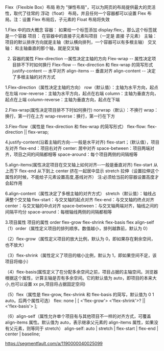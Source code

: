 Flex（Flexible Box）布局 称为 "弹性布局"，可以为网页的布局提供最大的灵活性，取代了往常的 浮动（float） 布局，并且任何一个容器都可以设置 Flex 布局。注：设置 Flex 布局后，子元素的 Float 布局将失效

1.Flex 中的四大概念
  容器： 如果给一个标签添加 display:flex;，那么这个标签就是一个容器
  项目： 在容器中的直接子元素叫项目（一定是 直接 子元素）
  主轴： 项目的默认排序方向就是主轴（默认横向排列，一个容器可以有多根主轴）
  交叉轴： 和主轴垂直的那个轴，就是交叉轴

2. 容器的属性
  Flex-direction --属性决定主轴的方向
  Flex-wrap -- 属性决定项目排不下时如何换行
  Flex-flow -- flex-direction 和 flex-wrap 的简写形式
  justify-content -- 水平对齐
  align-items -- 垂直对齐
  align-content -- 决定了多根主轴的对齐方式

  1.Flex-direction（属性决定主轴的方向）
    row（默认值）：主轴为水平方向，起点在左端
    row-reverse：主轴为水平方向，起点在右端
    column：主轴为垂直方向，起点在上端
    column-reverse：主轴为垂直方向，起点在下端

  2.Flex-wrap(属性决定项目排不下时如何换行)
    norwrap（默认）：不换行
    wrap：换行，第一行在上方
    wrap-reverse：换行，第一行在下方

  3.Flex-flow（属性是 flex-direction 和 flex-wrap 的简写形式）
    flex-flow: flex-direction || flex-wrap;

  4.justify-content(沿着主轴的方向--一般是水平对齐)
    flex-start；（默认值），项目左对齐
    flex-end：项目右对齐
    center: 居中对齐
    space-between：项目两端对齐，项目之间的间隔都相等
    space-around：每个项目两侧的间隔相等

  5.align-items(属性决定项目在交叉轴上如何对齐--一般是垂直对齐)
    flex-start 从上而下
    flex-end 从下到上
    center 挤在一起居中显示
    stretch 拉伸（设置拉伸这个属性的时候，不能给子元素设置高度,基线对齐）
    注:必须给当前的容器设置高度才会起作用

  6.align-content（属性决定了多根主轴的对齐方式）
    stretch（默认值）：轴线占满整个交叉轴
    flex-start：与交叉轴的起点对齐
    flex-end：与交叉轴的终点对齐
    center：与交叉轴的中点对齐
    space-between：与交叉轴两端对齐，轴线之间的间隔平均分
    space-around：每根轴线两侧的间隔都相等

3.项目属性
  项目的属性
  order
  flex-grow
  flex-shrink
  flex-basis
  flex
  align-self
  （1）order（属性定义项目的排列顺序。数值越小，排列越靠前，默认为 0）

  （2）flex-grow（属性定义项目的放大比例，默认为 0，即如果存在剩余空间，也不放大）

  （3）flex-shrink（属性定义了项目的缩小比例，默认为 1，即如果空间不足，该项目将缩小）

  （4）flex-basis(属性定义了在分配多余空间之前，项目占据的主轴空间。浏览器根据这个属性，计算主轴是否有多余空间。它的默认值为 auto，即项目的本来大小,也可以设置 xx px,项目将占据固定空间)

  （5）flex（属性是 flex-grow, flex-shrink 和 flex-basis 的简写，默认值为 0 1 auto。后两个属性可选）
  flex: none | [ <'flex-grow'> <'flex-shrink'>? || <'flex-basis'> ];

  （6）align-self（属性允许单个项目有与其他项目不一样的对齐方式，可覆盖 align-items 属性。默认值为 auto，表示继承父元素的 align-items 属性，如果没有父元素，则等同于 stretch）
  align-self: auto | stretch | flex-start | flex-end | center | baseline;

https://segmentfault.com/a/1190000040025099